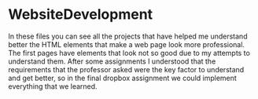 # WebsiteDevelopment
In these files you can see all the projects that have helped me understand better the HTML elements that
make a web page look more professional. The first pages have elements that look not so good due to my attempts
to understand them. After some assignments I understood that the requirements that the professor asked were the 
key factor to understand and get better, so in the final dropbox assignment we could implement everything that we learned.
